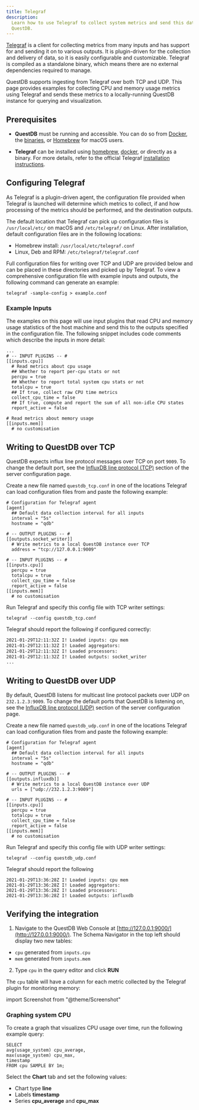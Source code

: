 ```yaml
---
title: Telegraf
description:
  Learn how to use Telegraf to collect system metrics and send this data to
  QuestDB.
---
```


[Telegraf](https://docs.influxdata.com/telegraf/v1.17/) is a client for
collecting metrics from many inputs and has support for and sending it on to
various outputs. It is plugin-driven for the collection and delivery of data, so
it is easily configurable and customizable. Telegraf is compiled as a standalone
binary, which means there are no external dependencies required to manage.

QuestDB supports ingesting from Telegraf over both TCP and UDP. This page
provides examples for collecting CPU and memory usage metrics using Telegraf and
sends these metrics to a locally-running QuestDB instance for querying and
visualization.

## Prerequisites

- **QuestDB** must be running and accessible. You can do so from
  [Docker](/docs/get-started/docker/), the
  [binaries](/docs/get-started/binaries/), or
  [Homebrew](/docs/get-started/homebrew/) for macOS users.

- **Telegraf** can be installed using
  [homebrew](https://formulae.brew.sh/formula/telegraf),
  [docker](https://hub.docker.com/_/telegraf), or directly as a binary. For more
  details, refer to the official Telegraf
  [installation instructions](https://docs.influxdata.com/telegraf/v1.17/introduction/installation/).

## Configuring Telegraf

As Telegraf is a plugin-driven agent, the configuration file provided when
Telegraf is launched will determine which metrics to collect, if and how
processing of the metrics should be performed, and the destination outputs.

The default location that Telegraf can pick up configuration files is
`/usr/local/etc/` on macOS and `/etc/telegraf/` on Linux. After installation,
default configuration files are in the following locations:

- Homebrew install: `/usr/local/etc/telegraf.conf`
- Linux, Deb and RPM: `/etc/telegraf/telegraf.conf`

Full configuration files for writing over TCP and UDP are provided below and can
be placed in these directories and picked up by Telegraf. To view a
comprehensive configuration file with example inputs and outputs, the following
command can generate an example:

```
telegraf -sample-config > example.conf
```

### Example Inputs

The examples on this page will use input plugins that read CPU and memory usage
statistics of the host machine and send this to the outputs specified in the
configuration file. The following snippet includes code comments which describe
the inputs in more detail:

```shell title="Example inputs sending host data to QuestDB"
...
# -- INPUT PLUGINS -- #
[[inputs.cpu]]
  # Read metrics about cpu usage
  ## Whether to report per-cpu stats or not
  percpu = true
  ## Whether to report total system cpu stats or not
  totalcpu = true
  ## If true, collect raw CPU time metrics
  collect_cpu_time = false
  ## If true, compute and report the sum of all non-idle CPU states
  report_active = false

# Read metrics about memory usage
[[inputs.mem]]
  # no customisation
```

## Writing to QuestDB over TCP

QuestDB expects influx line protocol messages over TCP on port `9009`. To change
the default port, see the
[InfluxDB line protocol (TCP)](/docs/reference/configuration#influxdb-line-protocol-tcp)
section of the server configuration page.

Create a new file named `questdb_tcp.conf` in one of the locations Telegraf can
load configuration files from and paste the following example:

```shell title="/path/to/telegraf/config/questdb_tcp.conf"
# Configuration for Telegraf agent
[agent]
  ## Default data collection interval for all inputs
  interval = "5s"
  hostname = "qdb"

# -- OUTPUT PLUGINS -- #
[[outputs.socket_writer]]
  # Write metrics to a local QuestDB instance over TCP
  address = "tcp://127.0.0.1:9009"

# -- INPUT PLUGINS -- #
[[inputs.cpu]]
  percpu = true
  totalcpu = true
  collect_cpu_time = false
  report_active = false
[[inputs.mem]]
  # no customisation
```

Run Telegraf and specify this config file with TCP writer settings:

```shell
telegraf --config questdb_tcp.conf
```

Telegraf should report the following if configured correctly:

```bash
2021-01-29T12:11:32Z I! Loaded inputs: cpu mem
2021-01-29T12:11:32Z I! Loaded aggregators:
2021-01-29T12:11:32Z I! Loaded processors:
2021-01-29T12:11:32Z I! Loaded outputs: socket_writer
...
```

## Writing to QuestDB over UDP

By default, QuestDB listens for multicast line protocol packets over UDP on
`232.1.2.3:9009`. To change the default ports that QuestDB is listening on, see
the
[InfluxDB line protocol (UDP)](/docs/reference/configuration/#influxdb-line-protocol-udp)
section of the server configuration page.

Create a new file named `questdb_udp.conf` in one of the locations Telegraf can
load configuration files from and paste the following example:

```shell title="/path/to/telegraf/config/questdb_udp.conf"
# Configuration for Telegraf agent
[agent]
  ## Default data collection interval for all inputs
  interval = "5s"
  hostname = "qdb"

# -- OUTPUT PLUGINS -- #
[[outputs.influxdb]]
  # Write metrics to a local QuestDB instance over UDP
  urls = ["udp://232.1.2.3:9009"]

# -- INPUT PLUGINS -- #
[[inputs.cpu]]
  percpu = true
  totalcpu = true
  collect_cpu_time = false
  report_active = false
[[inputs.mem]]
  # no customisation
```

Run Telegraf and specify this config file with UDP writer settings:

```shell
telegraf --config questdb_udp.conf
```

Telegraf should report the following

```
2021-01-29T13:36:28Z I! Loaded inputs: cpu mem
2021-01-29T13:36:28Z I! Loaded aggregators:
2021-01-29T13:36:28Z I! Loaded processors:
2021-01-29T13:36:28Z I! Loaded outputs: influxdb
```

## Verifying the integration

1. Navigate to the QuestDB Web Console at
   [http://127.0.0.1:9000/](http://127.0.0.1:9000/). The Schema Navigator in the
   top left should display two new tables:

- `cpu` generated from `inputs.cpu`
- `mem` generated from `inputs.mem`

2. Type `cpu` in the query editor and click **RUN**

The `cpu` table will have a column for each metric collected by the Telegraf
plugin for monitoring memory:

import Screenshot from "@theme/Screenshot"

<Screenshot
  alt="Querying CPU metrics using the QuestDB Web Console"
  src="/img/docs/telegraf/select_from_cpu.png"
  width={745}
  height={375}
/>

### Graphing system CPU

To create a graph that visualizes CPU usage over time, run the following example
query:

```
SELECT
avg(usage_system) cpu_average,
max(usage_system) cpu_max,
timestamp
FROM cpu SAMPLE BY 1m;
```

Select the **Chart** tab and set the following values:

- Chart type **line**
- Labels **timestamp**
- Series **cpu_average** and **cpu_max**

<Screenshot
  alt="Graphing CPU metrics using the QuestDB Web Console"
  src="/img/docs/telegraf/cpu_stats_chart.png"
  width={745}
  height={375}
/>
